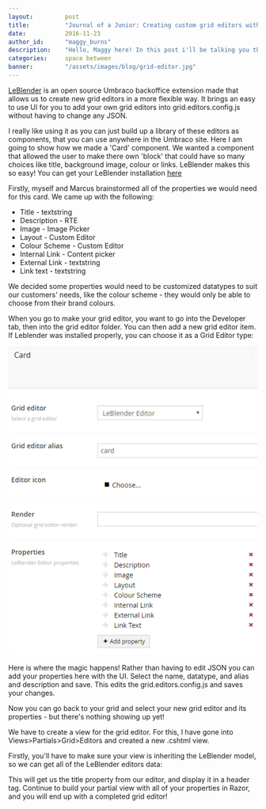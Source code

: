 ```yaml
---
layout:         post
title:          "Journal of a Junior: Creating custom grid editors with LeBlender"
date:           2016-11-23
author_id:      "maggy_burns"
description:    "Hello, Maggy here! In this post i'll be talking you through how I made custom grid editors to be used with the Umbraco grid"
categories:     space between
banner:         "/assets/images/blog/grid-editor.jpg"
---
```


[LeBlender](https://our.umbraco.org/projects/backoffice-extensions/leblender/) is an open source Umbraco backoffice extension made that allows us to create new grid editors in a more flexible way. It brings an easy to use UI for you to add your own grid editors into grid.editors.config.js without having to change any JSON.

I really like using it as you can just build up a library of these editors as components, that you can use anywhere in the Umbraco site. Here I am going to show how we made a 'Card' component. We wanted a component that allowed the user to make there own 'block' that could have so many choices like title, background image, colour or links. LeBlender makes this so easy! You can get your LeBlender installation [here](https://our.umbraco.org/projects/backoffice-extensions/leblender/)

Firstly, myself and Marcus brainstormed all of the properties we would need for this card. We came up with the following:

- Title - textstring
- Description - RTE 
- Image - Image Picker
- Layout - Custom Editor
- Colour Scheme - Custom Editor
- Internal Link - Content picker
- External Link - textstring
- Link text - textstring

We decided some properties would need to be customized datatypes to suit our customers' needs, like the colour scheme - they would only be able to choose from their brand colours.

When you go to make your grid editor, you want to go into the Developer tab, then into the grid editor folder. You can then add a new grid editor item. If Leblender was installed properly, you can choose it as a Grid Editor type:

![Card Settings](/assets/images/blog/card-settings.png)

Here is where the magic happens! Rather than having to edit JSON you can add your properties here with the UI. Select the name, datatype, and alias and description and save. This edits the grid.editors.config.js and saves your changes.

Now you can go back to your grid and select your new grid editor and its properties - but there's nothing showing up yet!

We have to create a view for the grid editor. For this, I have gone into Views>Partials>Grid>Editors and created a new .cshtml view.

Firstly, you'll have to make sure your view is inheriting the LeBlender model, so we can get all of the LeBlender editors data:

<script src="https://gist.github.com/maggyb/674a04e0fb713eaf4bc2ff0a84bb47ac.js"></script>

This will get us the title property from our editor, and display it in a header tag. Continue to build your partial view with all of your properties in Razor, and you will end up with a completed grid editor!

